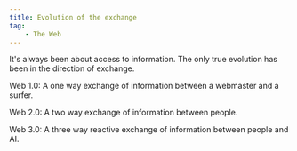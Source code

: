 ```yaml
---
title: Evolution of the exchange
tag:
    - The Web
---
```


It's always been about access to information. The only true evolution has been in the direction of exchange.

Web 1.0: A one way exchange of information between a webmaster and a surfer.

Web 2.0: A two way exchange of information between people.

Web 3.0: A three way reactive exchange of information between people and AI.
